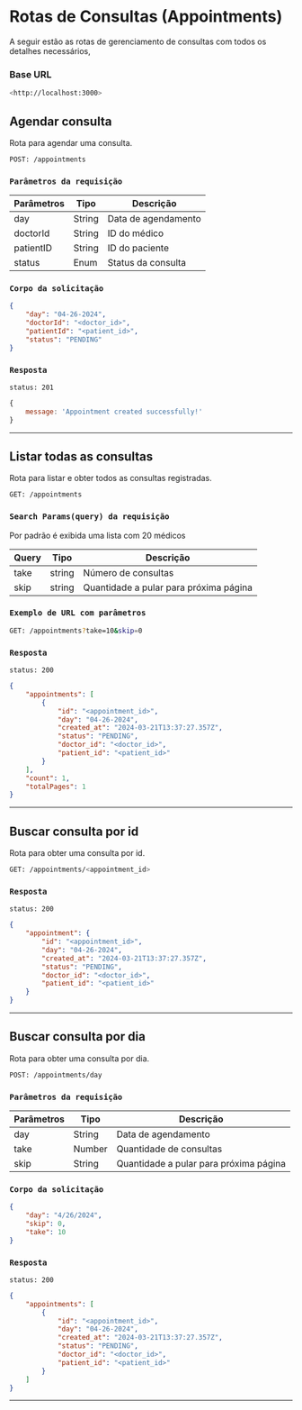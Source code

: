 # Rotas de Consultas (Appointments)

A seguir estão as rotas de gerenciamento de consultas com todos os detalhes necessários,

  
### Base URL

```bash
<http://localhost:3000>
```

  
  
## Agendar consulta

Rota para agendar uma consulta.

```bash
POST: /appointments
```

  
### `Parâmetros da requisição`

| Parâmetros | Tipo   | Descrição           |
| ---------- | ------ | ------------------- |
| day        | String   | Data de agendamento |
| doctorId   | String | ID do médico        |
| patientID  | String | ID do paciente      |
| status     | Enum   | Status da consulta  |


### `Corpo da solicitação`


```json
{
	"day": "04-26-2024",
	"doctorId": "<doctor_id>",
	"patientId": "<patient_id>",
	"status": "PENDING"
}
```

  

### `Resposta`

```http
status: 201
```

  
```js
{
	message: 'Appointment created successfully!'
}
```

  
---

## Listar todas as consultas


Rota para listar e obter todos as consultas registradas.

```bash
GET: /appointments
```

  
### `Search Params(query) da requisição`

  
Por padrão é exibida uma lista com 20 médicos

| Query | Tipo | Descrição |
| --------- | ------ | ----------------- |
| take | string | Número de consultas |
| skip | string | Quantidade a pular para próxima página |

  
### `Exemplo de URL com parâmetros`
  
```bash
GET: /appointments?take=10&skip=0
```

  
### `Resposta`

```http
status: 200
```


```json
{
	"appointments": [
		{
			"id": "<appointment_id>",
			"day": "04-26-2024",
			"created_at": "2024-03-21T13:37:27.357Z",
			"status": "PENDING",
			"doctor_id": "<doctor_id>",
			"patient_id": "<patient_id>"
	    }
	],
	"count": 1,
	"totalPages": 1
}
```

---


## Buscar consulta por id

  

Rota para obter uma consulta por id.

```bash
GET: /appointments/<appointment_id>
```

  
### `Resposta`

```http
status: 200
```


```json
{
	"appointment": {
		"id": "<appointment_id>",
		"day": "04-26-2024",
		"created_at": "2024-03-21T13:37:27.357Z",
		"status": "PENDING",
		"doctor_id": "<doctor_id>",
		"patient_id": "<patient_id>"
	}
}
```

---

## Buscar consulta por dia

  

Rota para obter uma consulta por dia.

```bash
POST: /appointments/day
```

### `Parâmetros da requisição`

| Parâmetros | Tipo   | Descrição           |
| ---------- | ------ | ------------------- |
| day        | String   | Data de agendamento |
| take   	 | Number | Quantidade de consultas  |
| skip  | String | Quantidade a pular para próxima página |


### `Corpo da solicitação`


```json
{
	"day": "4/26/2024", 
	"skip": 0, 
	"take": 10 
}
```

  
### `Resposta`

```http
status: 200
```


```json
{
	"appointments": [
		{
			"id": "<appointment_id>",
			"day": "04-26-2024",
			"created_at": "2024-03-21T13:37:27.357Z",
			"status": "PENDING",
			"doctor_id": "<doctor_id>",
			"patient_id": "<patient_id>"
		} 
	]
}
```

---

